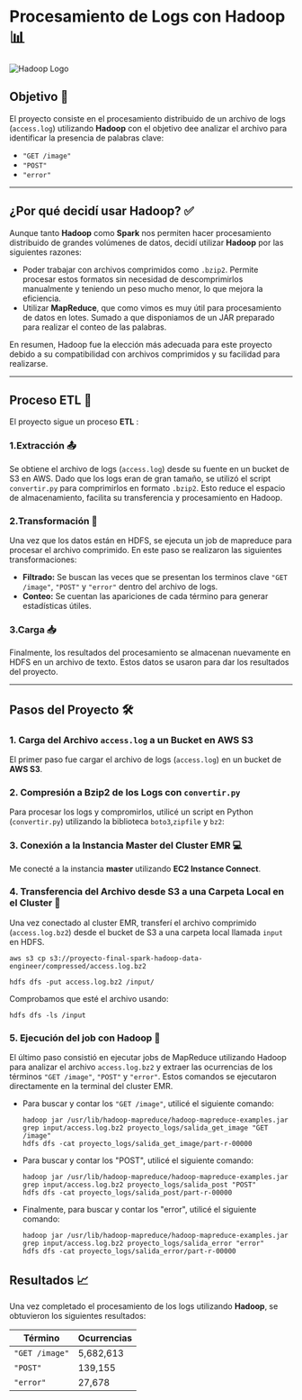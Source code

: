 # **Procesamiento de Logs con Hadoop** 📊
![Hadoop Logo](https://github.com/user-attachments/assets/e7461ddc-c9a4-4589-87be-eda411201820)


## **Objetivo** 📝

El proyecto consiste en el procesamiento distribuido de un archivo de logs (`access.log`) utilizando **Hadoop** con el objetivo dee analizar el archivo para identificar la presencia de palabras clave:

- `"GET /image"`
- `"POST"`
- `"error"`

---
## **¿Por qué decidí usar Hadoop?** ✅

Aunque tanto **Hadoop** como **Spark** nos permiten hacer procesamiento distribuido de grandes volúmenes de datos, decidí utilizar **Hadoop** por las siguientes razones:
   - Poder trabajar con archivos comprimidos como `.bzip2`. Permite procesar estos formatos sin necesidad de descomprimirlos manualmente y teniendo un peso mucho menor, lo que mejora la eficiencia.
   - Utilizar **MapReduce**, que como vimos es muy útil para procesamiento de datos en lotes. Sumado a que disponiamos de un JAR preparado para realizar el conteo de las palabras.

En resumen, Hadoop fue la elección más adecuada para este proyecto debido a su compatibilidad con archivos comprimidos y su facilidad para realizarse.

---
## **Proceso ETL** 🔧

El proyecto sigue un proceso **ETL** :

### **1.Extracción** 📤
Se obtiene el archivo de logs (`access.log`) desde su fuente en un bucket de S3 en AWS. Dado que los logs eran de gran tamaño, se utilizó el script `convertir.py` para comprimirlos en formato `.bzip2`. Esto reduce el espacio de almacenamiento, facilita su transferencia y procesamiento en Hadoop.

### **2.Transformación** 🔄
Una vez que los datos están en HDFS, se ejecuta un job de mapreduce para procesar el archivo comprimido. En este paso se realizaron las siguientes transformaciones:
- **Filtrado:** Se buscan las veces que se presentan los terminos clave `"GET /image"`, `"POST"` y `"error"` dentro del archivo de logs.
- **Conteo:** Se cuentan las apariciones de cada término para generar estadísticas útiles.
### **3.Carga** 📥
Finalmente, los resultados del procesamiento se almacenan nuevamente en HDFS en un archivo de texto. Estos datos se usaron para dar los resultados del proyecto.

---

## **Pasos del Proyecto** 🛠️

### **1. Carga del Archivo `access.log` a un Bucket en AWS S3** 

El primer paso fue cargar el archivo de logs (`access.log`) en un bucket de **AWS S3**.

### **2. Compresión a Bzip2 de los Logs con `convertir.py`** 

Para procesar los logs y compromirlos, utilicé un script en Python (`convertir.py`) utilizando la biblioteca `boto3`,`zipfile` y `bz2`:

### **3. Conexión a la Instancia Master del Cluster EMR** 💻

Me conecté a la instancia **master** utilizando **EC2 Instance Connect**.
### **4. Transferencia del Archivo desde S3 a una Carpeta Local en el Cluster** 📂

Una vez conectado al cluster EMR, transferí el archivo comprimido (`access.log.bz2`) desde el bucket de S3 a una carpeta local llamada `input` en HDFS. 

  ```aws s3 cp s3://proyecto-final-spark-hadoop-data-engineer/compressed/access.log.bz2```
  
  ```hdfs dfs -put access.log.bz2 /input/```

  Comprobamos que esté el archivo usando:

  ```hdfs dfs -ls /input```
### **5. Ejecución del job con Hadoop** 🚀

El último paso consistió en ejecutar jobs de MapReduce utilizando Hadoop para analizar el archivo `access.log.bz2` y extraer las ocurrencias de los términos `"GET /image"`, `"POST"` y `"error"`. Estos comandos se ejecutaron directamente en la terminal del cluster EMR.

- Para buscar y contar los `"GET /image"`, utilicé el siguiente comando:
  ```
  hadoop jar /usr/lib/hadoop-mapreduce/hadoop-mapreduce-examples.jar grep input/access.log.bz2 proyecto_logs/salida_get_image "GET /image"
  hdfs dfs -cat proyecto_logs/salida_get_image/part-r-00000
- Para buscar y contar los "POST", utilicé el siguiente comando:
  ```
  hadoop jar /usr/lib/hadoop-mapreduce/hadoop-mapreduce-examples.jar grep input/access.log.bz2 proyecto_logs/salida_post "POST"
  hdfs dfs -cat proyecto_logs/salida_post/part-r-00000
- Finalmente, para buscar y contar los "error", utilicé el siguiente comando:
  ```
  hadoop jar /usr/lib/hadoop-mapreduce/hadoop-mapreduce-examples.jar grep input/access.log.bz2 proyecto_logs/salida_error "error"
  hdfs dfs -cat proyecto_logs/salida_error/part-r-00000
  
## **Resultados** 📈

Una vez completado el procesamiento de los logs utilizando **Hadoop**, se obtuvieron los siguientes resultados:

| **Término**       | **Ocurrencias** |
|--------------------|-----------------|
| `"GET /image"`     | 5,682,613       |
| `"POST"`           | 139,155         |
| `"error"`          | 27,678          |

